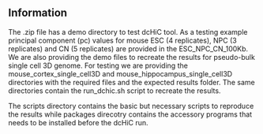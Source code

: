 ## Information
The .zip file has a demo directory to test dcHiC tool. As a
testing example principal component (pc) values for
mouse ESC (4 replicates), NPC (3 replicates) and CN
(5 replicates) are provided in the ESC_NPC_CN_100Kb.
We are also providing the demo files to recreate the
results for pseudo-bulk single cell 3D genome. For testing
we are providing the mouse_cortex_single_cell3D and
mouse_hippocampus_single_cell3D directories with the required
files and the expected results folder. The same directories
contain the run_dchic.sh script to recreate the results.

The scripts directory contains the basic but necessary
scripts to reproduce the results while packages direcotry
contains the accessory programs that needs to be installed
before the dcHiC run.

